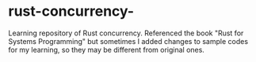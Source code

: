 # rust-concurrency-
Learning repository of Rust concurrency.  Referenced the book "Rust for Systems Programming" but sometimes I added changes to sample codes for my learning, so they may be different from original ones. 
